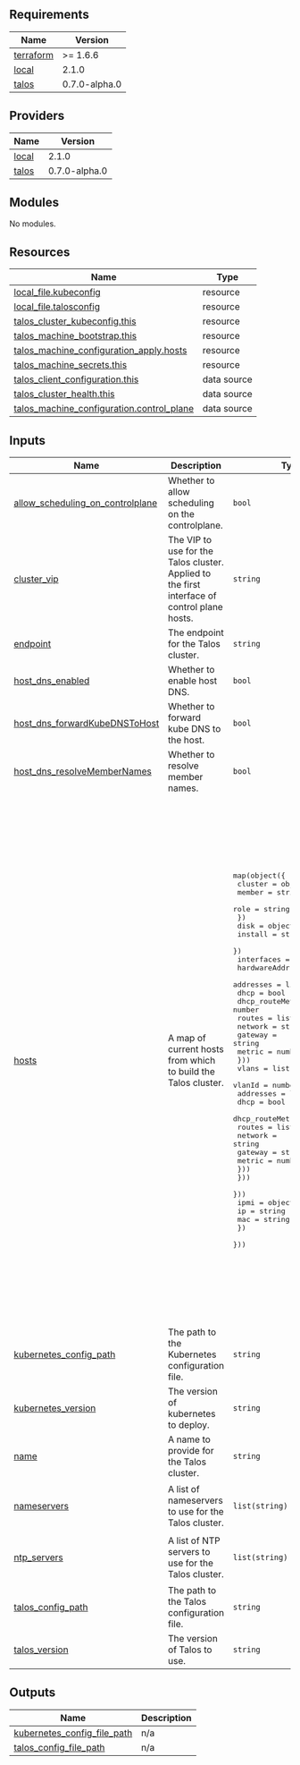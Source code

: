 <!-- BEGIN_TF_DOCS -->
## Requirements

| Name | Version |
|------|---------|
| <a name="requirement_terraform"></a> [terraform](#requirement\_terraform) | >= 1.6.6 |
| <a name="requirement_local"></a> [local](#requirement\_local) | 2.1.0 |
| <a name="requirement_talos"></a> [talos](#requirement\_talos) | 0.7.0-alpha.0 |

## Providers

| Name | Version |
|------|---------|
| <a name="provider_local"></a> [local](#provider\_local) | 2.1.0 |
| <a name="provider_talos"></a> [talos](#provider\_talos) | 0.7.0-alpha.0 |

## Modules

No modules.

## Resources

| Name | Type |
|------|------|
| [local_file.kubeconfig](https://registry.terraform.io/providers/hashicorp/local/2.1.0/docs/resources/file) | resource |
| [local_file.talosconfig](https://registry.terraform.io/providers/hashicorp/local/2.1.0/docs/resources/file) | resource |
| [talos_cluster_kubeconfig.this](https://registry.terraform.io/providers/siderolabs/talos/0.7.0-alpha.0/docs/resources/cluster_kubeconfig) | resource |
| [talos_machine_bootstrap.this](https://registry.terraform.io/providers/siderolabs/talos/0.7.0-alpha.0/docs/resources/machine_bootstrap) | resource |
| [talos_machine_configuration_apply.hosts](https://registry.terraform.io/providers/siderolabs/talos/0.7.0-alpha.0/docs/resources/machine_configuration_apply) | resource |
| [talos_machine_secrets.this](https://registry.terraform.io/providers/siderolabs/talos/0.7.0-alpha.0/docs/resources/machine_secrets) | resource |
| [talos_client_configuration.this](https://registry.terraform.io/providers/siderolabs/talos/0.7.0-alpha.0/docs/data-sources/client_configuration) | data source |
| [talos_cluster_health.this](https://registry.terraform.io/providers/siderolabs/talos/0.7.0-alpha.0/docs/data-sources/cluster_health) | data source |
| [talos_machine_configuration.control_plane](https://registry.terraform.io/providers/siderolabs/talos/0.7.0-alpha.0/docs/data-sources/machine_configuration) | data source |

## Inputs

| Name | Description | Type | Default | Required |
|------|-------------|------|---------|:--------:|
| <a name="input_allow_scheduling_on_controlplane"></a> [allow\_scheduling\_on\_controlplane](#input\_allow\_scheduling\_on\_controlplane) | Whether to allow scheduling on the controlplane. | `bool` | `true` | no |
| <a name="input_cluster_vip"></a> [cluster\_vip](#input\_cluster\_vip) | The VIP to use for the Talos cluster. Applied to the first interface of control plane hosts. | `string` | n/a | yes |
| <a name="input_endpoint"></a> [endpoint](#input\_endpoint) | The endpoint for the Talos cluster. | `string` | `"https://192.168.10.246:6443"` | no |
| <a name="input_host_dns_enabled"></a> [host\_dns\_enabled](#input\_host\_dns\_enabled) | Whether to enable host DNS. | `bool` | `true` | no |
| <a name="input_host_dns_forwardKubeDNSToHost"></a> [host\_dns\_forwardKubeDNSToHost](#input\_host\_dns\_forwardKubeDNSToHost) | Whether to forward kube DNS to the host. | `bool` | `true` | no |
| <a name="input_host_dns_resolveMemberNames"></a> [host\_dns\_resolveMemberNames](#input\_host\_dns\_resolveMemberNames) | Whether to resolve member names. | `bool` | `true` | no |
| <a name="input_hosts"></a> [hosts](#input\_hosts) | A map of current hosts from which to build the Talos cluster. | <pre>map(object({<br/>    cluster = object({<br/>      member = string<br/>      role   = string<br/>    })<br/>    disk = object({<br/>      install = string<br/>    })<br/>    interfaces = list(object({<br/>      hardwareAddr     = string<br/>      addresses        = list(string)<br/>      dhcp             = bool<br/>      dhcp_routeMetric = number<br/>      routes = list(object({<br/>        network = string<br/>        gateway = string<br/>        metric  = number<br/>      }))<br/>      vlans = list(object({<br/>        vlanId           = number<br/>        addresses        = list(string)<br/>        dhcp             = bool<br/>        dhcp_routeMetric = number<br/>        routes = list(object({<br/>          network = string<br/>          gateway = string<br/>          metric  = number<br/>        }))<br/>      }))<br/>    }))<br/>    ipmi = object({<br/>      ip  = string<br/>      mac = string<br/>    })<br/>  }))</pre> | <pre>{<br/>  "node46": {<br/>    "cluster": {<br/>      "member": "cluster",<br/>      "role": "controlplane"<br/>    },<br/>    "disk": {<br/>      "install": "/dev/sda"<br/>    },<br/>    "interfaces": [<br/>      {<br/>        "addresses": [<br/>          "192.168.10.246"<br/>        ],<br/>        "dhcp": false,<br/>        "dhcp_routeMetric": 100,<br/>        "hardwareAddr": "ac:1f:6b:2d:c0:22",<br/>        "routes": [<br/>          {<br/>            "gateway": "192.168.10.1",<br/>            "metric": 100,<br/>            "network": "0.0.0.0/0"<br/>          }<br/>        ],<br/>        "vlans": [<br/>          {<br/>            "addresses": [<br/>              "192.168.20.10"<br/>            ],<br/>            "dhcp": false,<br/>            "dhcp_routeMetric": 100,<br/>            "routes": [<br/>              {<br/>                "gateway": "192.168.20.1",<br/>                "metric": 50,<br/>                "network": "0.0.0.0/0"<br/>              }<br/>            ],<br/>            "vlanId": 10<br/>          }<br/>        ]<br/>      }<br/>    ],<br/>    "ipmi": {<br/>      "ip": "192.168.10.231",<br/>      "mac": "ac:1f:6b:68:2b:e1"<br/>    }<br/>  }<br/>}</pre> | no |
| <a name="input_kubernetes_config_path"></a> [kubernetes\_config\_path](#input\_kubernetes\_config\_path) | The path to the Kubernetes configuration file. | `string` | `"~/.kube"` | no |
| <a name="input_kubernetes_version"></a> [kubernetes\_version](#input\_kubernetes\_version) | The version of kubernetes to deploy. | `string` | `"1.30.1"` | no |
| <a name="input_name"></a> [name](#input\_name) | A name to provide for the Talos cluster. | `string` | `"cluster"` | no |
| <a name="input_nameservers"></a> [nameservers](#input\_nameservers) | A list of nameservers to use for the Talos cluster. | `list(string)` | <pre>[<br/>  "1.1.1.1",<br/>  "1.0.0.1"<br/>]</pre> | no |
| <a name="input_ntp_servers"></a> [ntp\_servers](#input\_ntp\_servers) | A list of NTP servers to use for the Talos cluster. | `list(string)` | <pre>[<br/>  "0.pool.ntp.org",<br/>  "1.pool.ntp.org"<br/>]</pre> | no |
| <a name="input_talos_config_path"></a> [talos\_config\_path](#input\_talos\_config\_path) | The path to the Talos configuration file. | `string` | `"~/.talos"` | no |
| <a name="input_talos_version"></a> [talos\_version](#input\_talos\_version) | The version of Talos to use. | `string` | `"v1.8.3"` | no |

## Outputs

| Name | Description |
|------|-------------|
| <a name="output_kubernetes_config_file_path"></a> [kubernetes\_config\_file\_path](#output\_kubernetes\_config\_file\_path) | n/a |
| <a name="output_talos_config_file_path"></a> [talos\_config\_file\_path](#output\_talos\_config\_file\_path) | n/a |
<!-- END_TF_DOCS -->